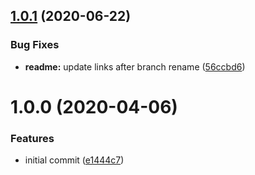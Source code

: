 ## [1.0.1](https://github.com/CompactJS/parse-time/compare/v1.0.0...v1.0.1) (2020-06-22)


### Bug Fixes

* **readme:** update links after branch rename ([56ccbd6](https://github.com/CompactJS/parse-time/commit/56ccbd657128db54b343dca04498f2824763e306))

# 1.0.0 (2020-04-06)


### Features

* initial commit ([e1444c7](https://github.com/CompactJS/parse-time/commit/e1444c73e163962cf106d0dc427d05c501e058a6))
